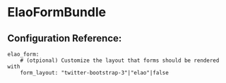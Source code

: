 ElaoFormBundle
==============

Configuration Reference:
------------------------

	elao_form:
		# (otpional) Customize the layout that forms should be rendered with
    	form_layout: "twitter-bootstrap-3"|"elao"|false